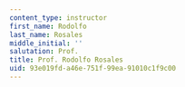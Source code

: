 ```yaml
---
content_type: instructor
first_name: Rodolfo
last_name: Rosales
middle_initial: ''
salutation: Prof.
title: Prof. Rodolfo Rosales
uid: 93e019fd-a46e-751f-99ea-91010c1f9c00
---
```

